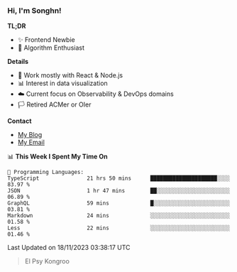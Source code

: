 ### Hi, I'm Songhn!

**TL;DR**

- ✨ Frontend Newbie
- 🎈 Algorithm Enthusiast

**Details**

- 🎯 Work mostly with React & Node.js
- 📊 Interest in data visualization
- ☁️ Current focus on Observability & DevOps domains
- 🏳️ Retired ACMer or OIer

**Contact**
- [My Blog](https://blog.songhn.com)
- [My Email](mailto:songhn233@gmail.com)

<!--START_SECTION:waka-->
📊 **This Week I Spent My Time On** 

```text
💬 Programming Languages: 
TypeScript               21 hrs 50 mins      █████████████████████░░░░   83.97 % 
JSON                     1 hr 47 mins        ██░░░░░░░░░░░░░░░░░░░░░░░   06.89 % 
GraphQL                  59 mins             █░░░░░░░░░░░░░░░░░░░░░░░░   03.81 % 
Markdown                 24 mins             ░░░░░░░░░░░░░░░░░░░░░░░░░   01.58 % 
Less                     22 mins             ░░░░░░░░░░░░░░░░░░░░░░░░░   01.46 % 
```


 Last Updated on 18/11/2023 03:38:17 UTC
<!--END_SECTION:waka-->

> El Psy Kongroo
